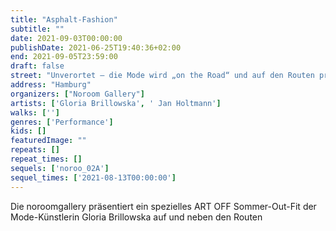 ```yaml
---
title: "Asphalt-Fashion"
subtitle: ""
date: 2021-09-03T00:00:00
publishDate: 2021-06-25T19:40:36+02:00
end: 2021-09-05T23:59:00
draft: false
street: "Unverortet – die Mode wird „on the Road“ und auf den Routen präsentiert"
address: "Hamburg"
organizers: ["Noroom Gallery"]
artists: ['Gloria Brillowska', ' Jan Holtmann']
walks: ['']
genres: ['Performance']
kids: []
featuredImage: ""
repeats: []
repeat_times: []
sequels: ['noroo_02A']
sequel_times: ['2021-08-13T00:00:00']
---
```


Die noroomgallery präsentiert ein spezielles ART OFF Sommer-Out-Fit der Mode-Künstlerin Gloria Brillowska auf und neben den Routen